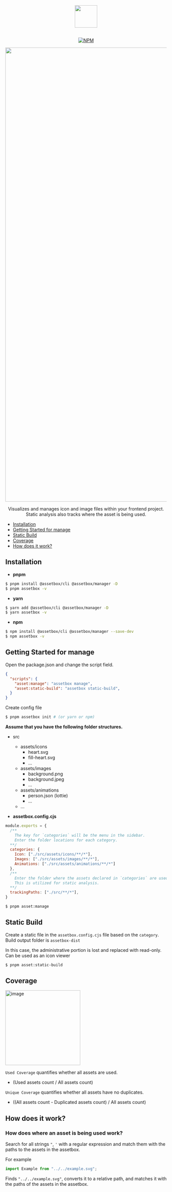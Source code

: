 <div align="center">
  <img src="https://github.com/assetbox/assetbox/assets/41789633/5e8e549e-e00f-4f90-a6c7-dc6c34ed4881" height="70" />
  <br />
  <br />
  
  [![NPM](https://img.shields.io/npm/v/@assetbox/cli)](https://www.npmjs.com/package/@assetbox/cli)
  
  <img width="1419" alt="image" src="https://github.com/assetbox/assetbox/assets/41789633/b6458ff1-f5a5-4f74-984d-f80b9dac83c2">


  
  <p>
    Visualizes and manages icon and image files within your frontend project.
    <br />
    Static analysis also tracks where the asset is being used.
  </p>
</div>
  

* [Installation](#Installation)  
* [Getting Started for manage](#Getting-Started-for-manage)  
* [Static Build](#Static-Build)
* [Coverage](#Coverage) 
* [How does it work?](#How-does-it-work?)

## Installation

- **pnpm**

```sh
$ pnpm install @assetbox/cli @assetbox/manager -D
$ pnpm assetbox -v
```

- **yarn**

```sh
$ yarn add @assetbox/cli @assetbox/manager -D
$ yarn assetbox -v
```

- **npm**

```sh
$ npm install @assetbox/cli @assetbox/manager --save-dev
$ npm assetbox -v
```

## Getting Started for manage

Open the package.json and change the script field.
```json
{
  "scripts": {
    "asset:manage": "assetbox manage",
    "asset:static-build": "assetbox static-build",
  }
}
```

Create config file
```sh
$ pnpm assetbox init # (or yarn or npm)
```

**Assume that you have the following folder structures.**
* src
  * assets/icons
    * heart.svg
    * fill-heart.svg
    * ...
  * assets/images
    * background.png
    * background.jpeg
    * ...
  * assets/animations
    * person.json (lottie)
    * ...
  * ...


* **assetbox.config.cjs**
```js
module.exports = {
  /**
    The key for `categories` will be the menu in the sidebar.
    Enter the folder locations for each category.
  **/
  categories: {
    Icon: ["./src/assets/icons/**/*"],
    Images: ["./src/assets/images/**/*"],
    Animations: ["./src/assets/animations/**/*"]
  },
  /**
    Enter the folder where the assets declared in `categories` are used.
    This is utilized for static analysis.
  **/
  trackingPaths: ["./src/**/*"],
}
```

```sh
$ pnpm asset:manage
```

## Static Build
Create a static file in the `assetbox.config.cjs` file based on the `category`.
Build output folder is `assetbox-dist`

In this case, the administrative portion is lost and replaced with read-only.
Can be used as an icon viewer

```sh
$ pnpm asset:static-build 
```

## Coverage
<img width="234" alt="image" src="https://github.com/assetbox/assetbox/assets/41789633/c98eaeda-079a-424b-bdfc-487a6aac5fdf">

`Used Coverage` quantifies whether all assets are used.  
* (Used assets count / All assets count)  
  
`Unique Coverage` quantifies whether all assets have no duplicates.  
* ((All assets count - Duplicated assets count) / All assets count)  


## How does it work?

### How does where an asset is being used work?
Search for all strings `"`, `'` with a regular expression and match them with the paths to the assets in the assetbox. 

For example
```js
import Example from "../../example.svg";
```

Finds `"../../example.svg"`, converts it to a relative path, and matches it with the paths of the assets in the assetbox. 
